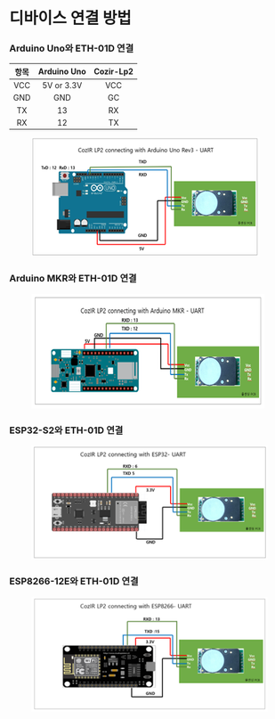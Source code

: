 # 디바이스 연결 방법



### Arduino Uno와 ETH-01D 연결

|  항목 | Arduino Uno | Cozir-Lp2 |
| :-: | :---------: | :-------: |
| VCC |  5V or 3.3V |    VCC    |
| GND |     GND     |     GC    |
|  TX |      13     |     RX    |
|  RX |      12     |     TX    |

<figure><img src="../../../.gitbook/assets/cozirlp2_Arudino_uno.png" alt=""><figcaption></figcaption></figure>

### Arduino MKR와 ETH-01D 연결

<figure><img src="../../../.gitbook/assets/cozirlp2_Arudino_mkr.png" alt=""><figcaption></figcaption></figure>



### ESP32-S2와 ETH-01D 연결



<figure><img src="../../../.gitbook/assets/cozirlp2_ESP32.png" alt=""><figcaption></figcaption></figure>



### ESP8266-12E와 ETH-01D 연결



<figure><img src="../../../.gitbook/assets/cozirlp2_esp8266.png" alt=""><figcaption></figcaption></figure>





